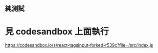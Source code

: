 ## 純測試

# 見 codesandbox 上面執行

https://codesandbox.io/s/react-tagsinput-forked-r539c?file=/src/index.js
